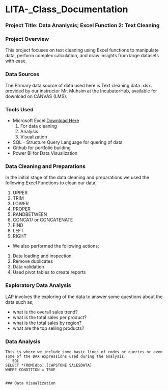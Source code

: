 # LITA-_Class_Documentation
### Project Title: Data Ananlysis; Excel Function 2: Text Cleaning

### Project Overview

This project focuses on text cleaning using Excel  functions to manipulate data, perform complex calculation, and draw insights from large datasets with ease.

### Data Sources

The Primary data source of data used here is Text cleaning data .xlsx. provided by our instructor Mr. Muhsim at the IncubatorHub, available for download on CANVAS (LMS).

### Tools Used
- Microsoft Excel [Download Here](https://www.microsoft.com)
  1. For data cleaning
  2. Analysis
  3. Visualization
- SQL - Structure Query Language for quering of data
- Github for portfolio building
-  Power BI  for Data Visualization


### Data Cleaning and Preparations

In the initial stage of the data cleaning and preparations we used the following Excel Functions to clean our data;
  1. UPPER
  2. TRIM
  3. LOWER
  4. PROPER
  5. RANDBETWEEN
  6. CONCAT/ or CONCATENATE
  7. FIND
  8. LEFT
  9. RIGHT
- We also performed the following actions;
1. Data loading and inspection
  2. Remove duplicates
  3. Data validation
  4. Used pivot tables to create reports

### Exploratory Data Analysis

  LAP involves the exploring of the data to answer some questions about the data such as;
  - what is the overall sales trend?
  - what is the total sales per product?
  - what is the total sales by region?
  - what are the top selling products?

### Data Analysis

    This is where we include some basic lines of codes or queries or even some of the DAX expressions used during the analysis;
    ```SQL
    SELECT *FROM[dbo].[CAPSTONE SALESDATA]
    WHERE CONDITION = TRUE
```

### Data Visualization

